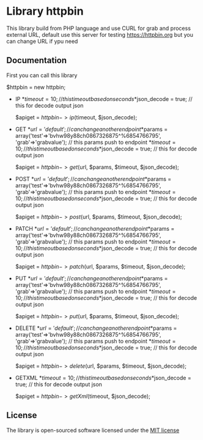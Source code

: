 # Library httpbin

This library build from PHP language and use CURL for grab and process external URL, default use this server for testing https://httpbin.org but you can change URL if ypu need

## Documentation

First you can call this library

$httpbin = new httpbin;

- IP
  *$timeout = 10; //this timeout based on seconds
  *$json_decode = true; // this for decode output json

  $apiget = $httpbin->ip($timeout, $json_decode);

- GET
  *$url = 'default'; // can change another endpoint
  *$params = array('test'=>'bvhw98y88ch0867326875^%6854766795', 'grab'=>'grabvalue'); // this params push to endpoint
  *$timeout = 10; //this timeout based on seconds
  *$json_decode = true; // this for decode output json

  $apiget = $httpbin->get($url, $params, $timeout, $json_decode);

- POST
  *$url = 'default'; // can change another endpoint
  *$params = array('test'=>'bvhw98y88ch0867326875^%6854766795', 'grab'=>'grabvalue'); // this params push to endpoint
  *$timeout = 10; //this timeout based on seconds
  *$json_decode = true; // this for decode output json
  
  $apiget = $httpbin->post($url, $params, $timeout, $json_decode);

- PATCH
  *$url = 'default'; // can change another endpoint
  *$params = array('test'=>'bvhw98y88ch0867326875^%6854766795', 'grab'=>'grabvalue'); // this params push to endpoint
  *$timeout = 10; //this timeout based on seconds
  *$json_decode = true; // this for decode output json
  
  $apiget = $httpbin->patch($url, $params, $timeout, $json_decode);

- PUT
  *$url = 'default'; // can change another endpoint
  *$params = array('test'=>'bvhw98y88ch0867326875^%6854766795', 'grab'=>'grabvalue'); // this params push to endpoint
  *$timeout = 10; //this timeout based on seconds
  *$json_decode = true; // this for decode output json
  
  $apiget = $httpbin->put($url, $params, $timeout, $json_decode);

- DELETE
  *$url = 'default'; // can change another endpoint
  *$params = array('test'=>'bvhw98y88ch0867326875^%6854766795', 'grab'=>'grabvalue'); // this params push to endpoint
  *$timeout = 10; //this timeout based on seconds
  *$json_decode = true; // this for decode output json
  
  $apiget = $httpbin->delete($url, $params, $timeout, $json_decode);

- GETXML
  *$timeout = 10; //this timeout based on seconds
  *$json_decode = true; // this for decode output json
  
  $apiget = $httpbin->getXml($timeout, $json_decode);

## License

The library is open-sourced software licensed under the [MIT license](http://opensource.org/licenses/MIT)
